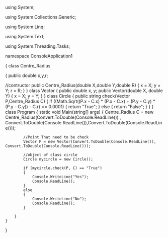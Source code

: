 using System; 

using System.Collections.Generic; 

using System.Linq; 

using System.Text; 

using System.Threading.Tasks; 

namespace ConsoleApplication1 

{
    class Centre_Radius

{
        public double x,y,r; 

//contructor
    public Centre_Radius(double X,double Y,double R)
    {
        x = X; y = Y; r = R;
    }
    }
    class Vector
    {
        public double x, y;
        public Vector(double X, double Y)
        {
            x = X; y = Y;
        }
    }
    class Circle
    {
        public string check(Vector P,Centre_Radius C)
        {
            if ((Math.Sqrt((P.x - C.x) * (P.x - C.x) + (P.y - C.y) * (P.y - C.y)) - C.r) <= 0.0001)
            {
                return "True";
            }
            else
            {
                return "False";
            }
        }
    }
    class Program
    {
        static void Main(string[] args)
        {
            Centre_Radius C = new Centre_Radius(Convert.ToDouble(Console.ReadLine()) , Convert.ToDouble(Console.ReadLine()),Convert.ToDouble(Console.ReadLine()));
            
            //Point That need to be check
            Vector P = new Vector(Convert.ToDouble(Console.ReadLine()), Convert.ToDouble(Console.ReadLine()));

            //object of class circle
            Circle mycircle = new Circle();

            if (mycircle.check(P, C) == "True")
            {
                Console.WriteLine("Yes");
                Console.ReadLine();
            }
            else
            {
                Console.WriteLine("No");
                Console.ReadLine();
            }

        }
    }
}
